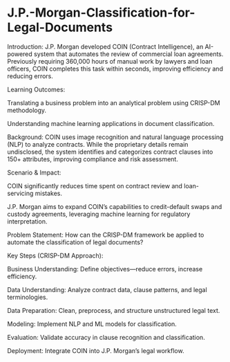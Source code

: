 # J.P.-Morgan-Classification-for-Legal-Documents

Introduction:
J.P. Morgan developed COIN (Contract Intelligence), an AI-powered system that automates the review of commercial loan agreements. Previously requiring 360,000 hours of manual work by lawyers and loan officers, COIN completes this task within seconds, improving efficiency and reducing errors.

Learning Outcomes:

Translating a business problem into an analytical problem using CRISP-DM methodology.

Understanding machine learning applications in document classification.

Background:
COIN uses image recognition and natural language processing (NLP) to analyze contracts. While the proprietary details remain undisclosed, the system identifies and categorizes contract clauses into 150+ attributes, improving compliance and risk assessment.

Scenario & Impact:

COIN significantly reduces time spent on contract review and loan-servicing mistakes.

J.P. Morgan aims to expand COIN’s capabilities to credit-default swaps and custody agreements, leveraging machine learning for regulatory interpretation.

Problem Statement:
How can the CRISP-DM framework be applied to automate the classification of legal documents?

Key Steps (CRISP-DM Approach):

Business Understanding: Define objectives—reduce errors, increase efficiency.

Data Understanding: Analyze contract data, clause patterns, and legal terminologies.

Data Preparation: Clean, preprocess, and structure unstructured legal text.

Modeling: Implement NLP and ML models for classification.

Evaluation: Validate accuracy in clause recognition and classification.

Deployment: Integrate COIN into J.P. Morgan’s legal workflow.

